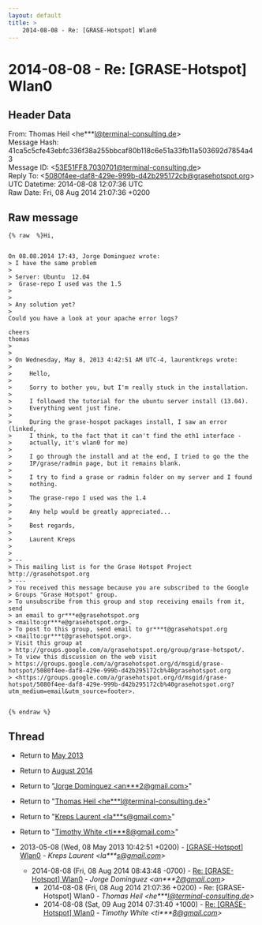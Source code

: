 ```yaml
---
layout: default
title: >
    2014-08-08 - Re: [GRASE-Hotspot] Wlan0
---
```


# 2014-08-08 - Re: [GRASE-Hotspot] Wlan0

## Header Data

From: Thomas Heil \<he***l@terminal-consulting.de\><br>
Message Hash: 41ca5c5cfe43ebfc336f38a255bbcaf80b118c6e51a33fb11a503692d7854a43<br>
Message ID: \<53E51FF8.7030701@terminal-consulting.de\><br>
Reply To: \<5080f4ee-daf8-429e-999b-d42b295172cb@grasehotspot.org\><br>
UTC Datetime: 2014-08-08 12:07:36 UTC<br>
Raw Date: Fri, 08 Aug 2014 21:07:36 +0200<br>

## Raw message

```
{% raw  %}Hi,


On 08.08.2014 17:43, Jorge Dominguez wrote:
> I have the same problem
>
> Server: Ubuntu  12.04
>  Grase-repo I used was the 1.5
>
>
> Any solution yet?
>
Could you have a look at your apache error logs?

cheers
thomas
>
>
> On Wednesday, May 8, 2013 4:42:51 AM UTC-4, laurentkreps wrote:
>
>     Hello,
>
>     Sorry to bother you, but I'm really stuck in the installation.
>
>     I followed the tutorial for the ubuntu server install (13.04).
>     Everything went just fine.
>
>     During the grase-hospot packages install, I saw an error  (linked,
>     I think, to the fact that it can't find the eth1 interface -
>     actually, it's wlan0 for me)
>
>     I go through the install and at the end, I tried to go the the
>     IP/grase/radmin page, but it remains blank.
>
>     I try to find a grase or radmin folder on my server and I found
>     nothing.
>
>     The grase-repo I used was the 1.4
>
>     Any help would be greatly appreciated...
>
>     Best regards,
>
>     Laurent Kreps
>
>
> -- 
> This mailing list is for the Grase Hotspot Project http://grasehotspot.org
> ---
> You received this message because you are subscribed to the Google
> Groups "Grase Hotspot" group.
> To unsubscribe from this group and stop receiving emails from it, send
> an email to gr***e@grasehotspot.org
> <mailto:gr***e@grasehotspot.org>.
> To post to this group, send email to gr***t@grasehotspot.org
> <mailto:gr***t@grasehotspot.org>.
> Visit this group at
> http://groups.google.com/a/grasehotspot.org/group/grase-hotspot/.
> To view this discussion on the web visit
> https://groups.google.com/a/grasehotspot.org/d/msgid/grase-hotspot/5080f4ee-daf8-429e-999b-d42b295172cb%40grasehotspot.org
> <https://groups.google.com/a/grasehotspot.org/d/msgid/grase-hotspot/5080f4ee-daf8-429e-999b-d42b295172cb%40grasehotspot.org?utm_medium=email&utm_source=footer>.


{% endraw %}
```

## Thread

+ Return to [May 2013](/archive/2013/05)
+ Return to [August 2014](/archive/2014/08)

+ Return to "[Jorge Dominguez <an***2<span>@</span>gmail.com>](/authors/an___2_at_gmail_com)"
+ Return to "[Thomas Heil <he***l<span>@</span>terminal-consulting.de>](/authors/he___l_at_terminalconsulting_de)"
+ Return to "[Kreps Laurent <la***s<span>@</span>gmail.com>](/authors/la___s_at_gmail_com)"
+ Return to "[Timothy White <ti***8<span>@</span>gmail.com>](/authors/ti___8_at_gmail_com)"

+ 2013-05-08 (Wed, 08 May 2013 10:42:51 +0200) - [[GRASE-Hotspot] Wlan0](/archive/2013/05/1e565be46bce8fbf48e7f5a0092b538ace2f309411ff1fbe8f40633ab39aafa6) - _Kreps Laurent \<la***s@gmail.com\>_
  + 2014-08-08 (Fri, 08 Aug 2014 08:43:48 -0700) - [Re: [GRASE-Hotspot] Wlan0](/archive/2014/08/eb50ebfbc307f7aa13a1eae7ef3a316a4bc492aa73d80aab5feb9ca74ef526bf) - _Jorge Dominguez \<an***2@gmail.com\>_
    + 2014-08-08 (Fri, 08 Aug 2014 21:07:36 +0200) - Re: [GRASE-Hotspot] Wlan0 - _Thomas Heil \<he***l@terminal-consulting.de\>_
    + 2014-08-08 (Sat, 09 Aug 2014 07:31:40 +1000) - [Re: [GRASE-Hotspot] Wlan0](/archive/2014/08/1d494dc1403bb19f0f30f95979983d6ad6a48e47068f6d20654c4b5c1ff8e200) - _Timothy White \<ti***8@gmail.com\>_


